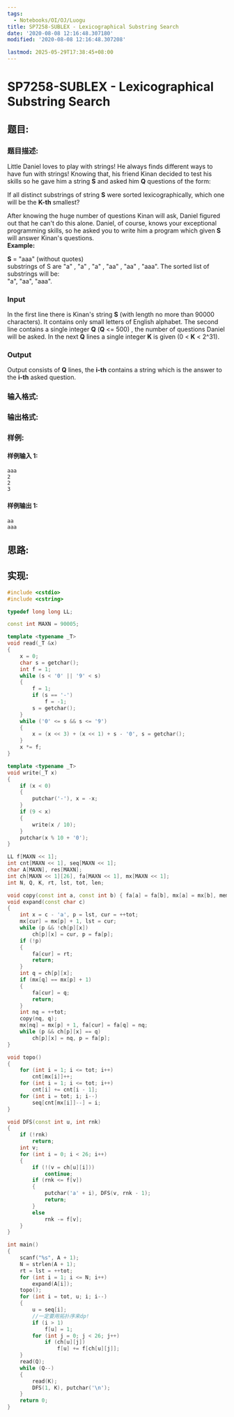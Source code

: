 ```yaml
---
tags:
  - Notebooks/OI/OJ/Luogu
title: SP7258-SUBLEX - Lexicographical Substring Search
date: '2020-08-08 12:16:48.307180'
modified: '2020-08-08 12:16:48.307208'

lastmod: 2025-05-29T17:38:45+08:00
---
```


# SP7258-SUBLEX - Lexicographical Substring Search

## 题目:

### 题目描述:

Little Daniel loves to play with strings! He always finds different ways to have fun with strings! Knowing that, his friend Kinan decided to test his skills so he gave him a string **S** and asked him **Q** questions of the form:

If all distinct substrings of string **S** were sorted lexicographically, which one will be the **K-th** smallest?

After knowing the huge number of questions Kinan will ask, Daniel figured out that he can't do this alone. Daniel, of course, knows your exceptional programming skills, so he asked you to write him a program which given **S** will answer Kinan's questions.  
 **Example:**

**S** = "aaa" (without quotes)  
substrings of S are "a" , "a" , "a" , "aa" , "aa" , "aaa". The sorted list of substrings will be:  
"a", "aa", "aaa".

### Input

In the first line there is Kinan's string **S** (with length no more than 90000 characters). It contains only small letters of English alphabet. The second line contains a single integer **Q** (**Q** <= 500) , the number of questions Daniel will be asked. In the next **Q** lines a single integer **K** is given (0 < **K** < 2^31).

### Output

Output consists of **Q** lines, the **i-th** contains a string which is the answer to the **i-th** asked question.

### 输入格式:

### 输出格式:

### 样例:

#### 样例输入 1:

```
aaa
2
2
3

```

#### 样例输出 1:

```
aa
aaa
```

## 思路:

## 实现:

```cpp
#include <cstdio>
#include <cstring>

typedef long long LL;

const int MAXN = 90005;

template <typename _T>
void read(_T &x)
{
    x = 0;
    char s = getchar();
    int f = 1;
    while (s < '0' || '9' < s)
    {
        f = 1;
        if (s == '-')
            f = -1;
        s = getchar();
    }
    while ('0' <= s && s <= '9')
    {
        x = (x << 3) + (x << 1) + s - '0', s = getchar();
    }
    x *= f;
}

template <typename _T>
void write(_T x)
{
    if (x < 0)
    {
        putchar('-'), x = -x;
    }
    if (9 < x)
    {
        write(x / 10);
    }
    putchar(x % 10 + '0');
}

LL f[MAXN << 1];
int cnt[MAXN << 1], seq[MAXN << 1];
char A[MAXN], res[MAXN];
int ch[MAXN << 1][26], fa[MAXN << 1], mx[MAXN << 1];
int N, Q, K, rt, lst, tot, len;

void copy(const int a, const int b) { fa[a] = fa[b], mx[a] = mx[b], memcpy(ch[a], ch[b], sizeof ch[a]); }
void expand(const char c)
{
    int x = c - 'a', p = lst, cur = ++tot;
    mx[cur] = mx[p] + 1, lst = cur;
    while (p && !ch[p][x])
        ch[p][x] = cur, p = fa[p];
    if (!p)
    {
        fa[cur] = rt;
        return;
    }
    int q = ch[p][x];
    if (mx[q] == mx[p] + 1)
    {
        fa[cur] = q;
        return;
    }
    int nq = ++tot;
    copy(nq, q);
    mx[nq] = mx[p] + 1, fa[cur] = fa[q] = nq;
    while (p && ch[p][x] == q)
        ch[p][x] = nq, p = fa[p];
}

void topo()
{
    for (int i = 1; i <= tot; i++)
        cnt[mx[i]]++;
    for (int i = 1; i <= tot; i++)
        cnt[i] += cnt[i - 1];
    for (int i = tot; i; i--)
        seq[cnt[mx[i]]--] = i;
}

void DFS(const int u, int rnk)
{
    if (!rnk)
        return;
    int v;
    for (int i = 0; i < 26; i++)
    {
        if (!(v = ch[u][i]))
            continue;
        if (rnk <= f[v])
        {
            putchar('a' + i), DFS(v, rnk - 1);
            return;
        }
        else
            rnk -= f[v];
    }
}

int main()
{
    scanf("%s", A + 1);
    N = strlen(A + 1);
    rt = lst = ++tot;
    for (int i = 1; i <= N; i++)
        expand(A[i]);
    topo();
    for (int i = tot, u; i; i--)
    {
        u = seq[i];
        //一定要用拓扑序来dp!
        if (i > 1)
            f[u] = 1;
        for (int j = 0; j < 26; j++)
            if (ch[u][j])
                f[u] += f[ch[u][j]];
    }
    read(Q);
    while (Q--)
    {
        read(K);
        DFS(1, K), putchar('\n');
    }
    return 0;
}

```
